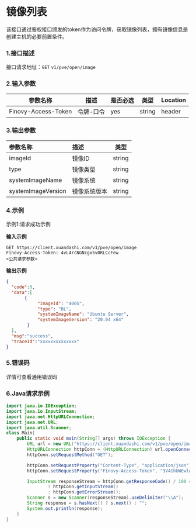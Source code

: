 # 镜像列表
该接口通过鉴权接口颁发的token作为访问令牌，获取镜像列表，拥有镜像信息是创建主机的必要前置条件。

### 1.接口描述 
接口请求地址：`GET`   `v1/pve/open/image`

### 2.输入参数

| 参数名称              | 描述    | 是否必选 | 类型     | Location |
|-------------------|-------|------|--------| -------- |
| Finovy-Access-Token | 令牌-口令 | yes  | string | header   |


### 3.输出参数

| 参数名称 | 描述  | 类型   |
| :------------------ | :----------- | ------ |
| imageId             | 镜像ID       | string |
| type                | 镜像类型     | string |
| systemImageName     | 镜像系统     | string |
| systemImageVersion  | 镜像系统版本 | string |


### 4.示例
示例1:请求成功示例

**输入示例**
```text
GET https://client.xuandashi.com/v1/pve/open/image
Finovy-Access-Token: 4vL4rcNGNcgx5v0RLCcFew
<公共请求参数>

```

**输出示例**

```json
{
  "code":0,
  "data":[
       {
            "imageId": "4005",
            "type": "BL",
            "systemImageName": "Ubuntu Server",
            "systemImageVersion": "20.04 x64"
        }
  ],
  "msg":"success",
  "traceId":"xxxxxxxxxxxxxx"
}
```

### 5.错误码
详情可查看通用错误码


### 6.Java请求示例
```java
import java.io.IOException;
import java.io.InputStream;
import java.net.HttpURLConnection;
import java.net.URL;
import java.util.Scanner;
class Main{
    public static void main(String[] args) throws IOException {
        URL url = new URL("https://client.xuandashi.com/v1/pve/open/image");
        HttpURLConnection httpConn = (HttpURLConnection) url.openConnection();
        httpConn.setRequestMethod("GET");

        httpConn.setRequestProperty("Content-Type", "application/json");
        httpConn.setRequestProperty("Finovy-Access-Token", "3V41hUWEwlwKH44m7SpJOs");

        InputStream responseStream = httpConn.getResponseCode() / 100 == 2
                ? httpConn.getInputStream()
                : httpConn.getErrorStream();
        Scanner s = new Scanner(responseStream).useDelimiter("\\A");
        String response = s.hasNext() ? s.next() : "";
        System.out.println(response);
    }
}
```
